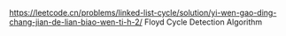 
https://leetcode.cn/problems/linked-list-cycle/solution/yi-wen-gao-ding-chang-jian-de-lian-biao-wen-ti-h-2/
Floyd Cycle Detection Algorithm
